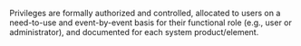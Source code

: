 Privileges are formally authorized and controlled, allocated to users on a need-to-use and event-by-event basis for their functional role (e.g., user or administrator), and documented for each system product/element.